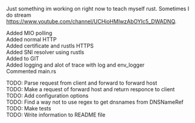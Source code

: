 
Just something im working on right now to teach myself rust. Sometimes I do stream https://www.youtube.com/channel/UCHjoHMIwzAbOYIc5_DWADNQ.  


Added MIO polling  
Added normal HTTP  
Added certificate and rustls HTTPS  
Added SNI resolver using rustls  
Added to GIT  
Added logging and alot of trace with log and env_logger  
Commented main.rs  
  
TODO: Parse request from client and forward to forward host  
TODO: Make a request of forward host and return responce to client  
TODO: Add configuration options  
TODO: Find a way not to use regex to get dnsnames from DNSNameRef  
TODO: Make tests  
TODO: Write information to README file  
  
  